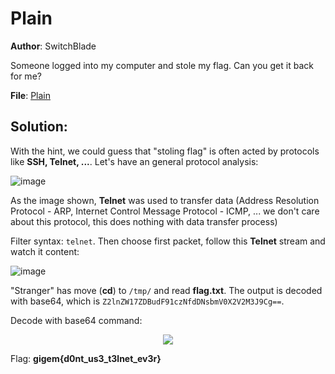 # Plain

**Author**: SwitchBlade

Someone logged into my computer and stole my flag. Can you get it back for me?

**File**: [Plain](plain.zip)

## Solution:

With the hint, we could guess that "stoling flag" is often acted by protocols like **SSH, Telnet, ...**. Let's have an general protocol analysis: 

![image](https://user-images.githubusercontent.com/48288606/163670305-233bf82f-b794-4111-b0f7-778fcbf805f7.png)

As the image shown, **Telnet** was used to transfer data (Address Resolution Protocol - ARP, Internet Control Message Protocol - ICMP, ... we don't care about this protocol, this does nothing with data transfer process) 

Filter syntax: `telnet`. Then choose first packet, follow this **Telnet** stream and watch it content:

![image](https://user-images.githubusercontent.com/48288606/163670479-abdeb673-18ea-4483-8a8f-6639663c79e9.png)

"Stranger" has move (**cd**) to `/tmp/` and read **flag.txt**. The output is decoded with base64, which is `Z2lnZW17ZDBudF91czNfdDNsbmV0X2V2M3J9Cg==`. 

Decode with base64 command:

<p align="center"> <img src="https://user-images.githubusercontent.com/48288606/163670608-55622597-0601-468f-9065-81ec57368b1c.png"></p>

Flag: **gigem{d0nt_us3_t3lnet_ev3r}**
